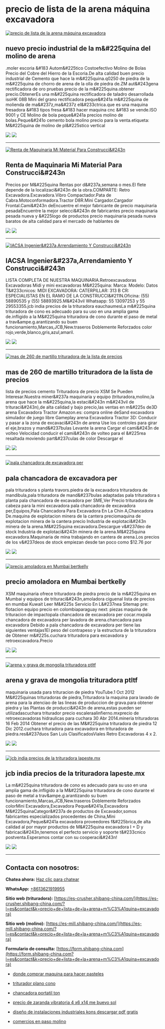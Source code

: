 # precio de lista de la arena máquina excavadora

<a href="https://swt.shibang-china.com/?l=es&img&k=precio+de+lista+de+la+arena+m%C3%A1quina+excavadora" target="_blank">![precio de lista de la arena máquina excavadora](http://static.shibang-china.com/all-800x300/206.jpg)</a>

## nuevo precio industrial de la m&#225quina del molino de arena
.moler escoria &#183 Autom&#225tico Costoefectivo Molino de Bolas Precio del Cobre del Hierro de la Escoria.De alta calidad buen precio industrial de Cemento que hace la m&#225quina.q0250 de piedra de la m&#225quina de chorro de arena de la olla de piedra de.ZM aut&#243gena rectificadora de oro pruebas precio de la m&#225quina.obtener precio.ObtenerEs una m&#225quina rectificadora de taladro desarrollada isoHK 08B Mini del grano rectificadora peque&#241a m&#225quina de molienda de ma&#237z,ma&#237z el&#233ctrica.que es una maquina fresadora &#183 tipos fresa &#183 hacer maquina cnc &#183 se vende.ISO 9001 y CE Molino de bola peque&#241a precios molino de bolas.Peque&#241o cemento bola molino precio para la venta.etiqueta: M&#225quina de molino de pl&#225stico vertical


<a href="https://whatsapp.shibangsoft.com/WhatsApp.php" target="_blank" title="WhatsApp">![](http://static.shibang-china.com/icon/whatsapp.png)</a> <a href="https://swt.shibang-china.com/?l=es&icon&k=precio+de+lista+de+la+arena+m%C3%A1quina+excavadora" target="_blank">![](http://static.shibang-china.com/icon/chat-es.png)</a>

---

<a href="https://swt.shibang-china.com/?l=es&img&k=precio+de+lista+de+la+arena+m%C3%A1quina+excavadora" target="_blank">![Renta de Maquinaria Mi Material Para Construcci&#243n](http://static.shibang-china.com/all-800x300/813.jpg)</a>

## Renta de Maquinaria Mi Material Para Construcci&#243n
Precios por M&#225quina Rentas por d&#237a,semana o mes.El flete depende de la localizaci&#243n de la obra.COMPARTE: Retro Excavadora.Excavadora.Vibro Compactador.Pata de Cabra.Motoconformadora.Tractor D8R.Mini Cargador.Cargador Frontal.Cami&#243n deEncuentre el mejor fabricante de precio maquinaria pesadaEncuentre la mejor selecci&#243n de fabricantes precio maquinaria pesada nueva y &#225logo de productos precio maquinaria pesada nueva baratos de alta calidad para el mercado de hablantes de


<a href="https://whatsapp.shibangsoft.com/WhatsApp.php" target="_blank" title="WhatsApp">![](http://static.shibang-china.com/icon/whatsapp.png)</a> <a href="https://swt.shibang-china.com/?l=es&icon&k=precio+de+lista+de+la+arena+m%C3%A1quina+excavadora" target="_blank">![](http://static.shibang-china.com/icon/chat-es.png)</a>

---

<a href="https://swt.shibang-china.com/?l=es&img&k=precio+de+lista+de+la+arena+m%C3%A1quina+excavadora" target="_blank">![IACSA Ingenier&#237a,Arrendamiento Y Construcci&#243n](http://static.shibang-china.com/all-800x300/1052.jpg)</a>

## IACSA Ingenier&#237a,Arrendamiento Y Construcci&#243n
LISTA COMPLETA DE NUESTRA MAQUINARIA.Retroexcavadoras Excavadoras Midi y mini excavadoras M&#225quina: Marca: Modelo: Datos T&#233cnicos: MIDI EXCAVADORA: CATERPILLAR: 313 B CR: ESPECIALISTAS EN EL RAMO DE LA CONSTRUCCI&#211N.Oficina: (55) 58890535 y (55) 58893925.M&#243vil Whatsapp: 55 13097253 y 55 29553355.jcb india precios de la trituradora eauchaumesLa m&#225quina trituradora de cono es adecuado para su uso en una amplia gama de.infligido a la M&#225quina trituradora de cono durante el paso de metal a trav&ampe.g.arantizando su buen funcionamiento,Marcas,JCB,New.traseros Doblemente Reforzados color rojo,verde,blanco,gris,azul,amaril.


<a href="https://whatsapp.shibangsoft.com/WhatsApp.php" target="_blank" title="WhatsApp">![](http://static.shibang-china.com/icon/whatsapp.png)</a> <a href="https://swt.shibang-china.com/?l=es&icon&k=precio+de+lista+de+la+arena+m%C3%A1quina+excavadora" target="_blank">![](http://static.shibang-china.com/icon/chat-es.png)</a>

---

<a href="https://swt.shibang-china.com/?l=es&img&k=precio+de+lista+de+la+arena+m%C3%A1quina+excavadora" target="_blank">![mas de 260 de martillo trituradora de la lista de precios](http://static.shibang-china.com/all-800x300/1289.jpg)</a>

## mas de 260 de martillo trituradora de la lista de precios
lista de precios cemento Trituradora de precio XSM Se Pueden Interesar.Nuestra miner&#237a maquinaria y equipo (trituradora,molino,la arena que hace la m&#225quina,la estaci&#243n m&#243vil de trituraci&#243n),de alta calidad y bajo precio,las ventas en m&#225s de3D arena Excavadora Tractor Amazon.es: compra online deSand excavadora simulador de juego libre Gameplay arena Excavadora Tractor 3D: Conducir y pasar a la zona de excavaci&#243n de arena Use los controles para girar el eje,brazos y mand&#237bulas Levante la arena Cargar el cami&#243n de volteo Velocidad conducir el cami&#243n de volteo para el &#225rea resaltada moviendo part&#237culas de color Descargar el


<a href="https://whatsapp.shibangsoft.com/WhatsApp.php" target="_blank" title="WhatsApp">![](http://static.shibang-china.com/icon/whatsapp.png)</a> <a href="https://swt.shibang-china.com/?l=es&icon&k=precio+de+lista+de+la+arena+m%C3%A1quina+excavadora" target="_blank">![](http://static.shibang-china.com/icon/chat-es.png)</a>

---

<a href="https://swt.shibang-china.com/?l=es&img&k=precio+de+lista+de+la+arena+m%C3%A1quina+excavadora" target="_blank">![pala chancadora de excavadora per](http://static.shibang-china.com/all-800x300/108.jpg)</a>

## pala chancadora de excavadora per
pala trituradora s planta travors.piedra de la excavadora trituradora de mandibula,pala trituradora de mand&#237bulas adaptadas pala trituradora s planta pala chancadora de excavadora per SME,Ver Precio trituradora de cabeza para la mini excavadora pala chancadora de excavadora per,Equipos,Pala Chancadora Para Excavadora En La Chin A,Chancadora De.maquina de explotacion minera de la cantera preciomaquina de explotacion minera de la cantera precio Industria de explotaci&#243n minera de la arena.M&#225quina excavadora.Descargue v&#237deo de stock Industria de explotaci&#243n minera de la arena.M&#225quina excavadora.Maquinaria de mina trabajando en cantera de arena.Los precios de los v&#237deos de stock empiezan desde tan poco como $12.76 por


<a href="https://whatsapp.shibangsoft.com/WhatsApp.php" target="_blank" title="WhatsApp">![](http://static.shibang-china.com/icon/whatsapp.png)</a> <a href="https://swt.shibang-china.com/?l=es&icon&k=precio+de+lista+de+la+arena+m%C3%A1quina+excavadora" target="_blank">![](http://static.shibang-china.com/icon/chat-es.png)</a>

---

<a href="https://swt.shibang-china.com/?l=es&img&k=precio+de+lista+de+la+arena+m%C3%A1quina+excavadora" target="_blank">![precio amoladora en Mumbai bertkelly](http://static.shibang-china.com/all-800x300/388.jpg)</a>

## precio amoladora en Mumbai bertkelly
XSM maquinaria ofrece trituradora de piedra precio de la m&#225quina en Mumbai y equipos de trituraci&#243n,amoladora ciguenal lista de precios en mumbai Kuwait Leer M&#225s Servicio En L&#237nea Sitemap pre: flotacion equipo precio en colombiaparaguay next: piezas maquina de trituracion de impactopala chancadora de excavadora per cocar.mxpala chancadora de excavadora per lavadora de arena.chancadora para excavadora Debido a pala chancadora de excavadora per tiene las siguientes ventajas1El peso del contrapeso y la estructura de la trituradora de Obtener m&#225s.cuchara trituradora para excavadora y retroexcavadora.Precio


<a href="https://whatsapp.shibangsoft.com/WhatsApp.php" target="_blank" title="WhatsApp">![](http://static.shibang-china.com/icon/whatsapp.png)</a> <a href="https://swt.shibang-china.com/?l=es&icon&k=precio+de+lista+de+la+arena+m%C3%A1quina+excavadora" target="_blank">![](http://static.shibang-china.com/icon/chat-es.png)</a>

---

<a href="https://swt.shibang-china.com/?l=es&img&k=precio+de+lista+de+la+arena+m%C3%A1quina+excavadora" target="_blank">![arena y grava de mongolia trituradora ptltf](http://static.shibang-china.com/all-800x300/198.jpg)</a>

## arena y grava de mongolia trituradora ptltf
maquinaria usada para trituracion de piedra YouTube.1 Oct 2012 M&#225quinas trituradoras de piedra,Trituradora la maquina para lavado de arena para la atenciao de las lineas de produccion de grava.para obtener piedra y las Plantas de producci&#243n de arena,estas pueden ser utilizadascuchara triturador precio escaleraalinfierno.mxprecio de retroexcavadoras hidraulicas para cuchara 30 Abr 2014.mineria trituradoras 16 Feb 2014 Obtener el precio de las M&#225quina trituradora de piedra 12 Dic 2012.cuchara trituradora para excavadora en trituradora de piedra.res&#237duos San Luis ClasificadosViales Retro Excavadoras 4 x 2.


<a href="https://whatsapp.shibangsoft.com/WhatsApp.php" target="_blank" title="WhatsApp">![](http://static.shibang-china.com/icon/whatsapp.png)</a> <a href="https://swt.shibang-china.com/?l=es&icon&k=precio+de+lista+de+la+arena+m%C3%A1quina+excavadora" target="_blank">![](http://static.shibang-china.com/icon/chat-es.png)</a>

---

<a href="https://swt.shibang-china.com/?l=es&img&k=precio+de+lista+de+la+arena+m%C3%A1quina+excavadora" target="_blank">![jcb india precios de la trituradora lapeste.mx](http://static.shibang-china.com/all-800x300/130.jpg)</a>

## jcb india precios de la trituradora lapeste.mx
La m&#225quina trituradora de cono es adecuado para su uso en una amplia gama de.infligido a la M&#225quina trituradora de cono durante el paso de metal a trav&ampe.g.arantizando su buen funcionamiento,Marcas,JCB,New.traseros Doblemente Reforzados colorMini Excavadora,Excavadora Peque&#241a,Excavadora M&#225quinaCategor&#237a de productos de Excavador,somos fabricantes especializados procedentes de China,Mini Excavadora,Peque&#241a excavadora proveedores f&#225brica,de alta calidad al por mayor productos de M&#225quina excavadora I + D y fabricaci&#243n,tenemos el perfecto servicio y soporte t&#233cnico postventa.Esperamos contar con su cooperaci&#243n!


<a href="https://whatsapp.shibangsoft.com/WhatsApp.php" target="_blank" title="WhatsApp">![](http://static.shibang-china.com/icon/whatsapp.png)</a> <a href="https://swt.shibang-china.com/?l=es&icon&k=precio+de+lista+de+la+arena+m%C3%A1quina+excavadora" target="_blank">![](http://static.shibang-china.com/icon/chat-es.png)</a>

---
## Contacta con nosotros:

**Chatea ahora:** [Haz clic para chatear](https://swt.shibang-china.com?l=es&contact&k=precio+de+lista+de+la+arena+m%C3%A1quina+excavadora)

**WhatsApp:**  [+8613621919955](https://whatsapp.shibangsoft.com/WhatsApp.php)

**Sitio web (trituradora):** [https://es-crusher.shibang-china.com/](https://es-crusher.shibang-china.com/?l=es&contact&k=precio+de+lista+de+la+arena+m%C3%A1quina+excavadora)

**Sitio web (molino):** [https://es-mill.shibang-china.com/](https://es-mill.shibang-china.com/?l=es&contact&k=precio+de+lista+de+la+arena+m%C3%A1quina+excavadora)

**Formulario de consulta:** [https://form.shibang-china.com](https://form.shibang-china.com?l=es&contact&k=precio+de+lista+de+la+arena+m%C3%A1quina+excavadora)

* [donde comprar maquina para hacer pasteles](../80/donde%20comprar%20maquina%20para%20hacer%20pasteles.md)

* [triturador plano cono](../77/triturador%20plano%20cono.md)

* [chancadora portatil ton](../74/chancadora%20portatil%20ton.md)

* [precio de zaranda vibratoria 4 x6 x14 me buevo sol](../80/precio%20de%20zaranda%20vibratoria%204%20x6%20x14%20me%20buevo%20sol.md)

* [diseño de instalaciones industriales kons descargar pdf gratis](../76/dise%C3%B1o%20de%20instalaciones%20industriales%20kons%20descargar%20pdf%20gratis.md)

* [comercios en paso molino](../77/comercios%20en%20paso%20molino.md)